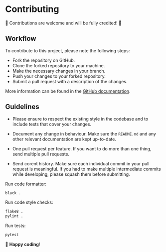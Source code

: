 # Contributing

🌟 Contributions are welcome and will be fully credited! 🌟

## Workflow

To contribute to this project, please note the following steps:

- Fork the repository on GitHub.
- Clone the forked repository to your machine.
- Make the necessary changes in your branch.
- Push your changes to your forked repository.
- Submit a pull request with a description of the changes.

More information can be found in the [GitHub documentation](https://docs.github.com/en/get-started/quickstart/contributing-to-projects).

## Guidelines

- Please ensure to respect the existing style in the codebase and to include tests that cover your changes.

- Document any change in behaviour. Make sure the `README.md` and any other relevant documentation are kept up-to-date.

- One pull request per feature. If you want to do more than one thing, send multiple pull requests.

- Send corent history. Make sure each individual commit in your pull request is meaningful. If you had to make multiple intermediate commits while developing, please squash them before submitting.


Run code formatter:
```bash
black .
```

Run code style checks:
```bash
flake8 .
pylint .
```

Run tests:
```bash
pytest
```

🚀 **Happy coding**!
